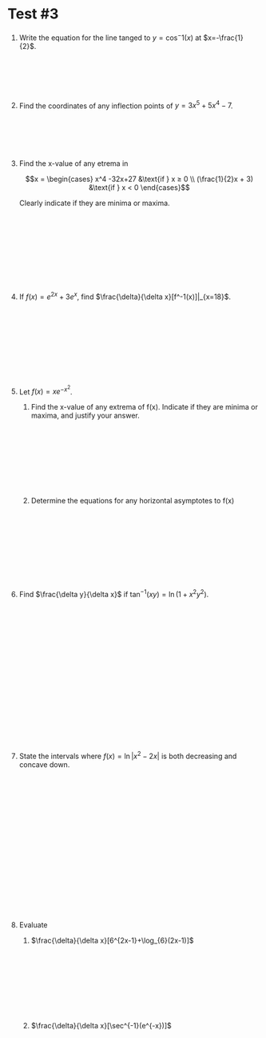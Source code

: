 # Test #3
1. Write the equation for the line tanged to $y=\cos^-1(x)$ at $x=-\frac{1}{2}$.
    <br><br><br><br><br><br>
2. Find the coordinates of any inflection points of $y=3x^5+5x^4-7$.
    <br><br><br><br><br><br>
3. Find the x-value of any etrema in

    $$x = \begin{cases}
        x^4 -32x+27 &\text{if } x ≥ 0 \\
        (\frac{1}{2}x + 3) &\text{if } x < 0
    \end{cases}$$

    Clearly indicate if they are minima or maxima.
    <br><br><br><br><br><br><br><br><br><br>
4. If $f(x) = e^{2x}+3e^x$, find $\frac{\delta}{\delta x}[f^-1(x)]|_{x=18}$.
    <br><br><br><br><br><br><br><br><br><br>
5.  Let $f(x) = xe^{-x^2}$.
    1. Find the x-value of any extrema of f(x). Indicate if they are minima or maxima, and justify your answer.
    <br><br><br><br><br><br><br><br><br><br>
    2. Determine the equations for any horizontal asymptotes to f(x)
    <br><br><br><br><br><br><br><br><br><br>
6. Find $\frac{\delta y}{\delta x}$ if $\tan^{-1}(xy)=\ln(1+x^2y^2)$.
    <br><br><br><br><br><br><br><br><br><br><br><br><br><br>
    <br><br><br><br>
7. State the intervals where $f(x) = \ln|x^2 -2x|$ is both decreasing and concave down.
    <br><br><br><br><br><br><br><br><br><br><br><br><br><br>
    <br><br><br><br>
8. Evaluate
    1. $\frac{\delta}{\delta x}[6^{2x-1}+\log_{6}(2x-1)]$
    <br><br><br><br><br><br><br><br><br><br>
    2. $\frac{\delta}{\delta x}[\sec^{-1}(e^{-x})]$
